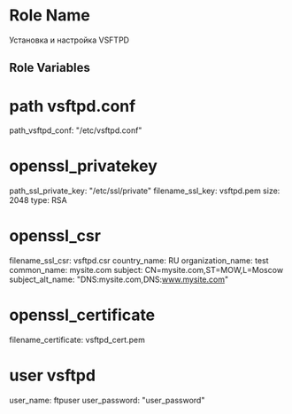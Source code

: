 Role Name
=========

Установка и настройка VSFTPD

Role Variables
--------------

# path vsftpd.conf
path_vsftpd_conf: "/etc/vsftpd.conf"

# openssl_privatekey
path_ssl_private_key: "/etc/ssl/private"
filename_ssl_key: vsftpd.pem
size: 2048
type: RSA

# openssl_csr
filename_ssl_csr: vsftpd.csr
country_name: RU
organization_name: test
common_name: mysite.com
subject: CN=mysite.com,ST=MOW,L=Moscow
subject_alt_name: "DNS:mysite.com,DNS:www.mysite.com"

# openssl_certificate
filename_certificate: vsftpd_cert.pem

# user vsftpd
user_name: ftpuser
user_password: "user_password"
